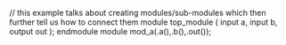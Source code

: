// this example talks about creating modules/sub-modules which then further tell us how to connect them
module top_module ( input a, input b, output out );
endmodule
module mod_a(.a(),.b(),.out());